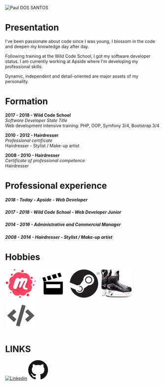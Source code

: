![Paul DOS SANTOS](https://avatars3.githubusercontent.com/u/28847235?s=100&v=4 "Me")

# Presentation

I've been passionate about code since I was young, I blossom in the code and deepen my knowledge day after day.

Following training at the Wild Code School, I got my software developer status. I am currently working at Apside where I'm developing my professional skills.

Dynamic, independent and detail-oriented are major assets of my personality.

# Formation

**2017 - 2018 - Wild Code School**<br>
_Software Developer State Title_<br>
Web development intensive training: PHP, OOP, Symfony 3/4, Bootstrap 3/4

**2010 - 2012 - Hairdresser**<br>
_Professional certificate_<br>
Hairdresser - Stylist / Make-up artist

**2008 - 2010 - Hairdresser**<br>
_Certificate of professional competence_<br>
Hairdresser

# Professional experience

##### 2018 - Today - Apside - Web Developer

##### 2017 - 2018 - Wild Code School - Web Developer Junior

##### 2014 - 2016 - Administrative and Commercial Manager

##### 2008 - 2014 - Hairdresser - Stylist / Make-up artist

# Hobbies

![Meetup](assets/img/meetup.png?raw=true "Meetup")
![Cinema](assets/img/cinema.png "Cinema")
![Ice Skating](assets/img/iceskater.png "Ice Skating")
![Video Game](assets/img/videogames.png "Video Game")
![Develop](assets/img/develop.png "Develop")

# LINKS

[![Linkedin](https://imag.malavida.com/mvimgbig/download-s/linkedin-10226-0.jpg "Linkedin")](https://www.linkedin.com/in/paulds45/)
[![GitHub](assets/img/github.png "GitHub")](https://github.com/Eoras/)
